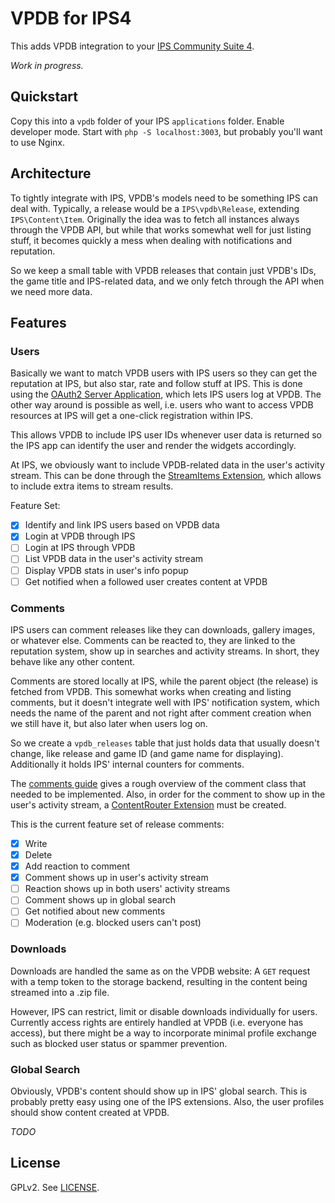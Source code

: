 # VPDB for IPS4

This adds VPDB integration to your [IPS Community Suite 4](http://invisionpower.com/).

*Work in progress.*

## Quickstart

Copy this into a `vpdb` folder of your IPS `applications` folder. Enable 
developer mode. Start with `php -S localhost:3003`, but probably you'll want to
use Nginx.

## Architecture

To tightly integrate with IPS, VPDB's models need to be something IPS can deal 
with. Typically, a release would be a `IPS\vpdb\Release`, extending 
`IPS\Content\Item`. Originally the idea was to fetch all instances always 
through the VPDB API, but while that works somewhat well for just listing stuff,
it becomes quickly a mess when dealing with notifications and reputation.

So we keep a small table with VPDB releases that contain just VPDB's IDs, the
game title and IPS-related data, and we only fetch through the API when we need
more data.

## Features

### Users

Basically we want to match VPDB users with IPS users so they can get the
reputation at IPS, but also star, rate and follow stuff at IPS. This is done
using the [OAuth2 Server Application](https://github.com/wohali/ips4-oauth2-server),
which lets IPS users log at VPDB. The other way around is possible as well, i.e.
users who want to access VPDB resources at IPS will get a one-click 
registration within IPS.

This allows VPDB to include IPS user IDs whenever user data is returned so
the IPS app can identify the user and render the widgets accordingly.

At IPS, we obviously want to include VPDB-related data in the user's activity
stream. This can be done through the [StreamItems Extension](https://invisioncommunity.com/developers/docs/development/extensions/corestreamitems-r161/),
which allows to include extra items to stream results.

Feature Set:

- [X] Identify and link IPS users based on VPDB data
- [X] Login at VPDB through IPS
- [ ] Login at IPS through VPDB 
- [ ] List VPDB data in the user's activity stream
- [ ] Display VPDB stats in user's info popup
- [ ] Get notified when a followed user creates content at VPDB

### Comments

IPS users can comment releases like they can downloads, gallery images, or 
whatever else. Comments can be reacted to, they are linked to the reputation 
system, show up in searches and activity streams. In short, they behave like 
any other content.

Comments are stored locally at IPS, while the parent object (the release) is
fetched from VPDB. This somewhat works when creating and listing comments, but
it doesn't integrate well with IPS' notification system, which needs the name
of the parent and not right after comment creation when we still have it, but
also later when users log on.

So we create a `vpdb_releases` table that just holds data that usually doesn't
change, like release and game ID (and game name for displaying). Additionally
it holds IPS' internal counters for comments.

The [comments guide](https://invisioncommunity.com/developers/docs/fundamentals/comments/the-comment-model-r108/)
gives a rough overview of the comment class that needed to be implemented. Also,
in order for the comment to show up in the user's activity stream, a 
[ContentRouter Extension](https://invisioncommunity.com/developers/docs/development/extensions/the-corecontentrouter-extension-r101/)
must be created.

This is the current feature set of release comments:

- [X] Write
- [X] Delete
- [X] Add reaction to comment
- [X] Comment shows up in user's activity stream
- [ ] Reaction shows up in both users' activity streams
- [ ] Comment shows up in global search
- [ ] Get notified about new comments
- [ ] Moderation (e.g. blocked users can't post)

### Downloads

Downloads are handled the same as on the VPDB website: A `GET` request with a 
temp token to the storage backend, resulting in the content being streamed into
a .zip file.

However, IPS can restrict, limit or disable downloads individually for users.
Currently access rights are entirely handled at VPDB (i.e. everyone has access),
but there might be a way to incorporate minimal profile exchange such as blocked
user status or spammer prevention.

### Global Search

Obviously, VPDB's content should show up in IPS' global search. This is probably
pretty easy using one of the IPS extensions. Also, the user profiles should 
show content created at VPDB.

*TODO*

## License

GPLv2. See [LICENSE](LICENSE).